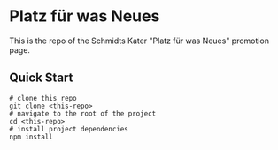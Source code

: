 # Platz für was Neues
This is the repo of the Schmidts Kater "Platz für was Neues" promotion page.

## Quick Start
```
# clone this repo
git clone <this-repo>
# navigate to the root of the project
cd <this-repo>
# install project dependencies
npm install
```
